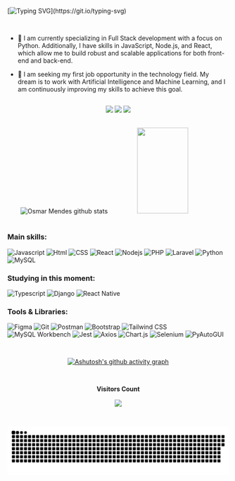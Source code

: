 [![Typing SVG](https://readme-typing-svg.herokuapp.com/?color=71B7D9&size=35&center=true&vCenter=true&width=1000&lines=HELLO,+My+name+is+Osmar+Mendes;I'm+29+years+old;I'm+from+Brazil;I'm+full+Stack+developer;Be+Welcome!!)](https://git.io/typing-svg)

<br/>
<p>

  - 🌱 I am currently specializing in Full Stack development with a focus on Python. Additionally, I have skills in JavaScript, Node.js, and React, which allow me to build robust and scalable applications for both front-end and back-end. 

  - 🔭 I am seeking my first job opportunity in the technology field. My dream is to work with Artificial Intelligence and Machine Learning, and I am continuously improving my skills to achieve this goal.
    <!--
      - 💻 **Technical Skills:**
      
            - **JavaScript**: Developing interactive and dynamic interfaces.
            - **Python**: Object-oriented programming, task automation, and API development.
            - **Node.js**: Creating efficient and scalable servers.
            - **React**: Developing modern web applications with reusable components.
            -  **MySQL/SQL**: Database management, querying, and data manipulation.
    -->
  
</p>



##
 <div align="center"> 

<a href = "mailto:cmp.1a.osmarn84@gmail.com"> <img src="https://img.shields.io/badge/-Gmail-%23333?style=for-the-badge&logo=gmail&logoColor=white" target="_blank"></a>
<a href="https://www.linkedin.com/in/osmar-mendes-cn/" target="_blank"><img src="https://img.shields.io/badge/-LinkedIn-%230077B5?style=for-the-badge&logo=linkedin&logoColor=white" ></a> 
<a href = "https://www.instagram.com/osmaarneto/" target="_blank"><img src="https://img.shields.io/badge/Instagram-%23E4405F.svg?style=for-the-badge&logo=Instagram&logoColor=white" ></a>
</div>
</br>

 
<div align="center">  
    <img width="48%" height="195px" src="https://github-readme-stats.vercel.app/api?username=osmarmcn&show_icons=true&count_private=true&hide_border=true&title_color=00CED1&icon_color=00CED1&text_color=c9d1d9&bg_color=0d1117" alt="Osmar Mendes github stats" /> 
    <img width="48%" height="195px" src="https://github-readme-stats.vercel.app/api/top-langs/?username=osmarmcn&layout=compact&hide_border=true&title_color=00CED1&text_color=c9d1d9&bg_color=0d1117" />
</div>

</br>

<div align="center"> 
 <div align="left">
  <h3>Main skills:</h3>

 ![Javascript](https://img.shields.io/badge/JavaScript-323330?style=for-the-badge&logo=javascript&logoColor=F7DF1E)
 ![Html](https://img.shields.io/badge/HTML5-E34F26?style=for-the-badge&logo=html5&logoColor=white)
 ![CSS](https://img.shields.io/badge/CSS3-1572B6?style=for-the-badge&logo=css3&logoColor=white)
 ![React](https://img.shields.io/badge/React-20232A?style=for-the-badge&logo=react&logoColor=61DAFB)
 ![Nodejs](https://img.shields.io/badge/Node.js-43853D?style=for-the-badge&logo=node.js&logoColor=white)
 ![PHP](https://img.shields.io/badge/PHP-777BB4?style=for-the-badge&logo=php&logoColor=white)
 ![Laravel](https://img.shields.io/badge/Laravel-FF2D20?style=for-the-badge&logo=laravel&logoColor=white)
  ![Python](https://img.shields.io/badge/python-3670A0?style=for-the-badge&logo=python&logoColor=ffdd54)
  ![MySQL](https://img.shields.io/badge/MySQL-00000F?style=for-the-badge&logo=mysql&logoColor=white)

 </div>

 <div align="left">
  <h3>Studying in this moment:</h3>

 
 ![Typescript](https://img.shields.io/badge/typescript-%23000.svg?style=for-the-badge&logo=typescript&logoColor=white)
 ![Django](https://img.shields.io/badge/django-%23092E20.svg?style=for-the-badge&logo=django&logoColor=white)
![React Native](https://img.shields.io/badge/react_native-%2361DAFB.svg?style=for-the-badge&logo=react&logoColor=black)


 </div>

 <div align="left">
  <h3>Tools & Libraries:</h3>
  <p>
    
  ![Figma](https://img.shields.io/badge/Figma-%23272D3B.svg?style=for-the-badge&logo=figma&logoColor=white)
  ![Git](https://img.shields.io/badge/Git-%23F05032.svg?style=for-the-badge&logo=git&logoColor=white)
  ![Postman](https://img.shields.io/badge/Postman-%23FF6C37.svg?style=for-the-badge&logo=postman&logoColor=white)
  ![Bootstrap](https://img.shields.io/badge/Bootstrap-%237B52AB.svg?style=for-the-badge&logo=bootstrap&logoColor=white)
  ![Tailwind CSS](https://img.shields.io/badge/Tailwind_CSS-%2338B2AC.svg?style=for-the-badge&logo=tailwind-css&logoColor=white)
  ![MySQL Workbench](https://img.shields.io/badge/MySQL_Workbench-0091D5?style=for-the-badge&logo=mysql&logoColor=white)
  ![Jest](https://img.shields.io/badge/Jest-%23C21325.svg?style=for-the-badge&logo=jest&logoColor=white)
  ![Axios](https://img.shields.io/badge/Axios-5A29E3?style=for-the-badge&logo=axios&logoColor=white)
  ![Chart.js](https://img.shields.io/badge/Chart.js-F5A2B4?style=for-the-badge&logo=chart.js&logoColor=white)
   ![Selenium](https://img.shields.io/badge/Selenium-43B02A?style=for-the-badge&logo=selenium&logoColor=white)
    ![PyAutoGUI](https://img.shields.io/badge/PyAutoGUI-%230055FF.svg?style=for-the-badge&logo=python&logoColor=white)
  </p>
    
  </p>
</div>



 
 </br>
  
 [![Ashutosh's github activity graph](https://github-readme-activity-graph.vercel.app/graph?username=osmarmcn&bg_color=0d1117&color=71B7D9&line=10ABB4&point=CACACA&area=true&hide_border=true)](https://github.com/ashutosh00710/github-readme-activity-graph)
  
</div>

<div align="center">
<br><p align="centre"><b>Visitors Count</b></p>  
<p align="center"><img align="center" src="https://profile-counter.glitch.me/{osmarmcn}/count.svg" /></p> 
<br>
</div>

![Snake animation](https://raw.githubusercontent.com/osmarmcn/osmarmcn/output/github-contribution-grid-snake-dark.svg)
<!--
 ![Snake animation](https://github.com/osmarmcn/osmarmcn/blob/output/github-contribution-grid-snake.svg)
-->
  
